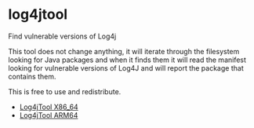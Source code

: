 # log4jtool
Find vulnerable versions of Log4j

This tool does not change anything,  it will iterate through the filesystem looking for Java packages and when it finds  them it will read the manifest looking for vulnerable versions of Log4J and will report the package that contains them.

This is free to use and redistribute.

* [Log4jTool X86_64](https://spyderbat.github.io/log4jtool/log4jtool)
* [Log4jTool ARM64](https://spyderbat.github.io/log4jtool/log4jtool.arm64)

